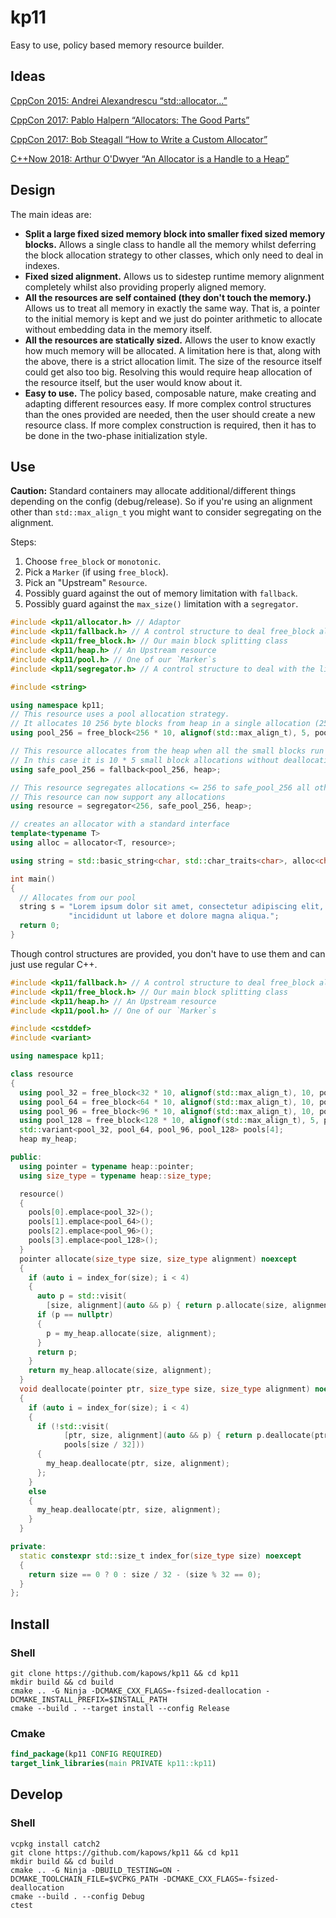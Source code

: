 # kp11

Easy to use, policy based memory resource builder.

## Ideas

[CppCon 2015: Andrei Alexandrescu “std::allocator...”](https://www.youtube.com/watch?v=LIb3L4vKZ7U)

[CppCon 2017: Pablo Halpern “Allocators: The Good Parts”](https://www.youtube.com/watch?v=v3dz-AKOVL8)

[CppCon 2017: Bob Steagall “How to Write a Custom Allocator”](https://www.youtube.com/watch?v=kSWfushlvB8)

[C++Now 2018: Arthur O'Dwyer “An Allocator is a Handle to a Heap”](https://www.youtube.com/watch?v=0MdSJsCTRkY)

## Design

The main ideas are:

* **Split a large fixed sized memory block into smaller fixed sized memory blocks.**
Allows a single class to handle all the memory whilst deferring the block allocation strategy to other classes, which only need to deal in indexes.
* **Fixed sized alignment.**
Allows us to sidestep runtime memory alignment completely whilst also providing properly aligned memory.
* **All the resources are self contained (they don't touch the memory.)**
Allows us to treat all memory in exactly the same way. That is, a pointer to the initial memory is 
kept and we just do pointer arithmetic to allocate without embedding data in the memory itself.
* **All the resources are statically sized.**
Allows the user to know exactly how much memory will be allocated.
A limitation here is that, along with the above, there is a strict allocation limit.
The size of the resource itself could get also too big.
Resolving this would require heap allocation of the resource itself, but the user would know about it.
* **Easy to use.**
The policy based, composable nature, make creating and adapting different resources easy.
If more complex control structures than the ones provided are needed, then the user should create a new resource class.
If more complex construction is required, then it has to be done in the two-phase initialization style.

## Use

**Caution:** Standard containers may allocate additional/different things depending on the config (debug/release).
So if you're using an alignment other than `std::max_align_t` you might want to consider segregating on the alignment.

Steps:
1. Choose `free_block` or `monotonic`. 
2. Pick a `Marker` (if using `free_block`).
3. Pick an "Upstream" `Resource`.
4. Possibly guard against the out of memory limitation with `fallback`.
5. Possibly guard against the `max_size()` limitation with a `segregator`.

```cpp
#include <kp11/allocator.h> // Adaptor
#include <kp11/fallback.h> // A control structure to deal free_block allocation limitations
#include <kp11/free_block.h> // Our main block splitting class
#include <kp11/heap.h> // An Upstream resource
#include <kp11/pool.h> // One of our `Marker`s
#include <kp11/segregator.h> // A control structure to deal with the limitations of the pool

#include <string>

using namespace kp11;
// This resource uses a pool allocation strategy.
// It allocates 10 256 byte blocks from heap in a single allocation (2560 bytes) (up to 5 times).
using pool_256 = free_block<256 * 10, alignof(std::max_align_t), 5, pool<10>, heap>;

// This resource allocates from the heap when all the small blocks run out.
// In this case it is 10 * 5 small block allocations without deallocations.
using safe_pool_256 = fallback<pool_256, heap>;

// This resource segregates allocations <= 256 to safe_pool_256 all others go to heap.
// This resource can now support any allocations
using resource = segregator<256, safe_pool_256, heap>;

// creates an allocator with a standard interface
template<typename T>
using alloc = allocator<T, resource>;

using string = std::basic_string<char, std::char_traits<char>, alloc<char>>;

int main()
{
  // Allocates from our pool
  string s = "Lorem ipsum dolor sit amet, consectetur adipiscing elit, sed do eiusmod tempor "
             "incididunt ut labore et dolore magna aliqua.";
  return 0;
}
```

Though control structures are provided, you don't have to use them and can just use regular C++.

```cpp
#include <kp11/fallback.h> // A control structure to deal free_block allocation limitations
#include <kp11/free_block.h> // Our main block splitting class
#include <kp11/heap.h> // An Upstream resource
#include <kp11/pool.h> // One of our `Marker`s

#include <cstddef>
#include <variant>

using namespace kp11;

class resource
{
  using pool_32 = free_block<32 * 10, alignof(std::max_align_t), 10, pool<10>, heap>;
  using pool_64 = free_block<64 * 10, alignof(std::max_align_t), 10, pool<10>, heap>;
  using pool_96 = free_block<96 * 10, alignof(std::max_align_t), 10, pool<10>, heap>;
  using pool_128 = free_block<128 * 10, alignof(std::max_align_t), 5, pool<10>, heap>;
  std::variant<pool_32, pool_64, pool_96, pool_128> pools[4];
  heap my_heap;

public:
  using pointer = typename heap::pointer;
  using size_type = typename heap::size_type;

  resource()
  {
    pools[0].emplace<pool_32>();
    pools[1].emplace<pool_64>();
    pools[2].emplace<pool_96>();
    pools[3].emplace<pool_128>();
  }
  pointer allocate(size_type size, size_type alignment) noexcept
  {
    if (auto i = index_for(size); i < 4)
    {
      auto p = std::visit(
        [size, alignment](auto && p) { return p.allocate(size, alignment); }, pools[size / 32]);
      if (p == nullptr)
      {
        p = my_heap.allocate(size, alignment);
      }
      return p;
    }
    return my_heap.allocate(size, alignment);
  }
  void deallocate(pointer ptr, size_type size, size_type alignment) noexcept
  {
    if (auto i = index_for(size); i < 4)
    {
      if (!std::visit(
            [ptr, size, alignment](auto && p) { return p.deallocate(ptr, size, alignment); },
            pools[size / 32]))
      {
        my_heap.deallocate(ptr, size, alignment);
      };
    }
    else
    {
      my_heap.deallocate(ptr, size, alignment);
    }
  }

private:
  static constexpr std::size_t index_for(size_type size) noexcept
  {
    return size == 0 ? 0 : size / 32 - (size % 32 == 0);
  }
};
```

## Install

### Shell

```Shell
git clone https://github.com/kapows/kp11 && cd kp11
mkdir build && cd build
cmake .. -G Ninja -DCMAKE_CXX_FLAGS=-fsized-deallocation -DCMAKE_INSTALL_PREFIX=$INSTALL_PATH
cmake --build . --target install --config Release
```

### Cmake

```Cmake
find_package(kp11 CONFIG REQUIRED)
target_link_libraries(main PRIVATE kp11::kp11)
```

## Develop

### Shell

```Shell
vcpkg install catch2
git clone https://github.com/kapows/kp11 && cd kp11
mkdir build && cd build
cmake .. -G Ninja -DBUILD_TESTING=ON -DCMAKE_TOOLCHAIN_FILE=$VCPKG_PATH -DCMAKE_CXX_FLAGS=-fsized-deallocation
cmake --build . --config Debug
ctest
```